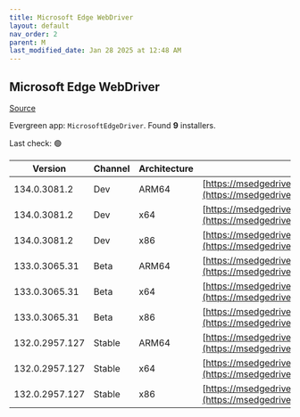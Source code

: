 ```yaml
---
title: Microsoft Edge WebDriver
layout: default
nav_order: 2
parent: M
last_modified_date: Jan 28 2025 at 12:48 AM
---
```


## Microsoft Edge WebDriver

[Source](https://www.microsoft.com/edge)

Evergreen app: `MicrosoftEdgeDriver`. Found **9** installers.

Last check: 🟢

| Version        | Channel | Architecture | URI                                                                                                                                              |
| -------------- | ------- | ------------ | ------------------------------------------------------------------------------------------------------------------------------------------------ |
| 134.0.3081.2   | Dev     | ARM64        | [https://msedgedriver.azureedge.net/134.0.3081.2/edgedriver_arm64.zip](https://msedgedriver.azureedge.net/134.0.3081.2/edgedriver_arm64.zip)     |
| 134.0.3081.2   | Dev     | x64          | [https://msedgedriver.azureedge.net/134.0.3081.2/edgedriver_win64.zip](https://msedgedriver.azureedge.net/134.0.3081.2/edgedriver_win64.zip)     |
| 134.0.3081.2   | Dev     | x86          | [https://msedgedriver.azureedge.net/134.0.3081.2/edgedriver_win32.zip](https://msedgedriver.azureedge.net/134.0.3081.2/edgedriver_win32.zip)     |
| 133.0.3065.31  | Beta    | ARM64        | [https://msedgedriver.azureedge.net/133.0.3065.31/edgedriver_arm64.zip](https://msedgedriver.azureedge.net/133.0.3065.31/edgedriver_arm64.zip)   |
| 133.0.3065.31  | Beta    | x64          | [https://msedgedriver.azureedge.net/133.0.3065.31/edgedriver_win64.zip](https://msedgedriver.azureedge.net/133.0.3065.31/edgedriver_win64.zip)   |
| 133.0.3065.31  | Beta    | x86          | [https://msedgedriver.azureedge.net/133.0.3065.31/edgedriver_win32.zip](https://msedgedriver.azureedge.net/133.0.3065.31/edgedriver_win32.zip)   |
| 132.0.2957.127 | Stable  | ARM64        | [https://msedgedriver.azureedge.net/132.0.2957.127/edgedriver_arm64.zip](https://msedgedriver.azureedge.net/132.0.2957.127/edgedriver_arm64.zip) |
| 132.0.2957.127 | Stable  | x64          | [https://msedgedriver.azureedge.net/132.0.2957.127/edgedriver_win64.zip](https://msedgedriver.azureedge.net/132.0.2957.127/edgedriver_win64.zip) |
| 132.0.2957.127 | Stable  | x86          | [https://msedgedriver.azureedge.net/132.0.2957.127/edgedriver_win32.zip](https://msedgedriver.azureedge.net/132.0.2957.127/edgedriver_win32.zip) |
